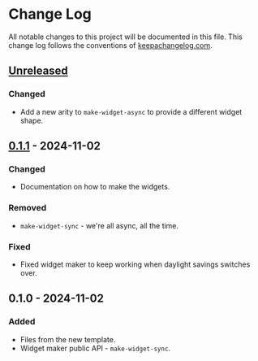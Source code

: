 # Change Log
All notable changes to this project will be documented in this file. This change log follows the conventions of [keepachangelog.com](http://keepachangelog.com/).

## [Unreleased]
### Changed
- Add a new arity to `make-widget-async` to provide a different widget shape.

## [0.1.1] - 2024-11-02
### Changed
- Documentation on how to make the widgets.

### Removed
- `make-widget-sync` - we're all async, all the time.

### Fixed
- Fixed widget maker to keep working when daylight savings switches over.

## 0.1.0 - 2024-11-02
### Added
- Files from the new template.
- Widget maker public API - `make-widget-sync`.

[Unreleased]: https://sourcehost.site/your-name/max-rotation/compare/0.1.1...HEAD
[0.1.1]: https://sourcehost.site/your-name/max-rotation/compare/0.1.0...0.1.1
